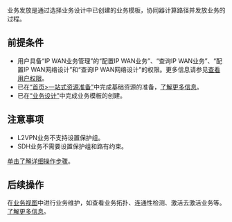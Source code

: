 业务发放是通过选择业务设计中已创建的业务模板，协同器计算路径并发放业务的过程。

## 前提条件
- 用户具备“IP WAN业务管理”的“配置IP WAN业务”、“查询IP WAN业务”、“配置IP WAN网络设计”和“查询IP WAN网络设计”的权限。更多信息请参见[查看用户权限](https://100.100.183.196:31943/hedex/infoCenterHome.html "")。
- 已在[“首页>一站式资源准备”](https://100.100.183.196:31943/hedex/infoCenterHome.html "")中完成基础资源的准备，[了解更多信息](https://100.100.183.196:31943/hedex/infoCenterHome.html "")。
- 已在[“业务设计”](https://100.100.183.196:31943/hedex/infoCenterHome.html "")中完成业务模板的创建。

## 注意事项
- L2VPN业务不支持设置保护组。
- SDH业务不需要设置保护组和路有约束。

[单击了解详细操作步骤](https://100.100.183.196:31943/hedex/infoCenterHome.html "")。

## 后续操作
在[业务视图](https://100.100.183.196:31943/hedex/infoCenterHome.html "")中进行业务维护，如查看业务拓扑、连通性检测、激活去激活业务等。[了解更多信息](https://100.100.183.196:31943/hedex/infoCenterHome.html "")。
